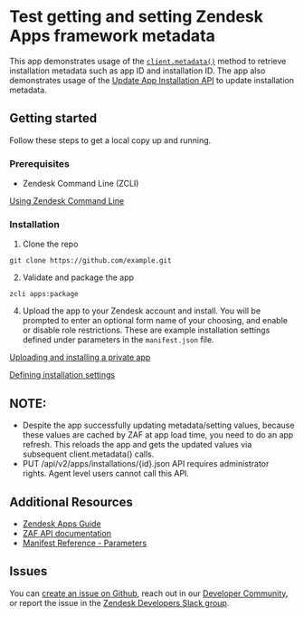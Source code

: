 # Test getting and setting Zendesk Apps framework metadata

This app demonstrates usage of the [`client.metadata()`](https://developer.zendesk.com/api-reference/apps/apps-core-api/client_api/#clientmetadata) method to retrieve installation metadata such as app ID and installation ID. The app also demonstrates usage of the [Update App Installation API](https://developer.zendesk.com/api-reference/ticketing/apps/apps/#update-app-installation) to update installation metadata.

## Getting started

Follow these steps to get a local copy up and running.

<!-- Any required packages or dependencies prior to installation of the app-->
### Prerequisites

- Zendesk Command Line (ZCLI)

[Using Zendesk Command Line](https://developer.zendesk.com/documentation/apps/app-developer-guide/zcli/#installing-and-updating-zcli)

### Installation
1. Clone the repo
```
git clone https://github.com/example.git
```
2. Validate and package the app
```
zcli apps:package
```
4. Upload the app to your Zendesk account and install. You will be prompted to enter an optional form name of your choosing, and enable or disable role restrictions. These are example installation settings defined under parameters in the `manifest.json` file.

[Uploading and installing a private app](https://developer.zendesk.com/documentation/apps/getting-started/uploading-and-installing-a-private-app/)

[Defining installation settings](https://developer.zendesk.com/documentation/apps/app-developer-guide/setup/#defining-installation-settings)

## NOTE:
* Despite the app successfully updating metadata/setting values, because these values are cached by ZAF at app load time, you need to do an app refresh. This reloads the app and gets the updated values via subsequent client.metadata() calls.
* PUT /api/v2/apps/installations/{id}.json API requires administrator rights. Agent level users cannot call this API.

<!-- Links to relevant resources such as help center articles or dev docs -->
## Additional Resources

- [Zendesk Apps Guide](https://developer.zendesk.com/documentation/apps/)
- [ZAF API documentation](https://developer.zendesk.com/api-reference/apps/apps-support-api/introduction/)
- [Manifest Reference - Parameters](https://developer.zendesk.com/documentation/apps/app-developer-guide/manifest/#parameters)

<!-- Issue reporting with link to repo issues page -->
## Issues
You can [create an issue on Github](https://github.com/zendesk/example/issues/new),
reach out in our [Developer Community](https://support.zendesk.com/hc/en-us/community/topics),
or report the issue in the [Zendesk Developers Slack group](https://docs.google.com/forms/d/e/1FAIpQLScm_rDLWwzWnq6PpYWFOR_PwMaSBcaFft-1pYornQtBGAaiJA/viewform).